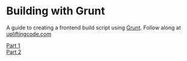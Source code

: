 Building with Grunt
===================

A guide to creating a frontend build script using [Grunt](gruntjs.com). Follow along at [upliftingcode.com](http://upliftingcode.com/)

  [Part 1](http://upliftingcode.com/blog/2014/04/building-with-grunt-part-1/)  
  [Part 2](http://upliftingcode.com/blog/2014/06/building-with-grunt-part-2/)  
